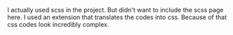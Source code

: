 I actually used scss in the project. But didn't want to include the scss page here. I used an extension that translates the codes into css. Because of that css codes look incredibly complex. 
